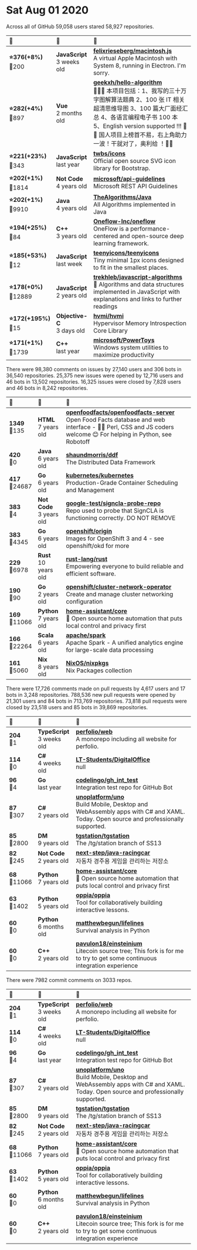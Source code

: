 # Sat Aug 01 2020

Across all of GitHub 59,058 users stared 
58,927 repositories. 

| :page_with_curl: | :calendar: | :page_with_curl: |
| :--- | :--- | :--- |
| **:star:376(+8%)**<br>:twisted_rightwards_arrows:200 | **JavaScript**<br>3 weeks old | **[felixrieseberg/macintosh.js](https://github.com/felixrieseberg/macintosh.js)**<br>A virtual Apple Macintosh with System 8, running in Electron. I'm sorry. |
| **:star:282(+4%)**<br>:twisted_rightwards_arrows:897 | **Vue**<br>2 months old | **[geekxh/hello-algorithm](https://github.com/geekxh/hello-algorithm)**<br>🙈🙉🙊 本项目包括：1、我写的三十万字图解算法题典  2、100 张 IT 相关超清思维导图  3、100 篇大厂面经汇总  4、各语言编程电子书 100 本  5、English version supported !!!  🚀🚀 国人项目上榜首不易，右上角助力一波！干就对了，奥利给 ！🚀🚀 |
| **:star:221(+23%)**<br>:twisted_rightwards_arrows:343 | **JavaScript**<br>last year | **[twbs/icons](https://github.com/twbs/icons)**<br>Official open source SVG icon library for Bootstrap. |
| **:star:202(+1%)**<br>:twisted_rightwards_arrows:1814 | **Not Code**<br>4 years old | **[microsoft/api-guidelines](https://github.com/microsoft/api-guidelines)**<br>Microsoft REST API Guidelines |
| **:star:202(+1%)**<br>:twisted_rightwards_arrows:9910 | **Java**<br>4 years old | **[TheAlgorithms/Java](https://github.com/TheAlgorithms/Java)**<br>All Algorithms implemented in Java |
| **:star:194(+25%)**<br>:twisted_rightwards_arrows:84 | **C++**<br>3 years old | **[Oneflow-Inc/oneflow](https://github.com/Oneflow-Inc/oneflow)**<br>OneFlow is a performance-centered and open-source deep learning framework. |
| **:star:185(+53%)**<br>:twisted_rightwards_arrows:12 | **JavaScript**<br>last week | **[teenyicons/teenyicons](https://github.com/teenyicons/teenyicons)**<br>Tiny minimal 1px icons designed to fit in the smallest places. |
| **:star:178(+0%)**<br>:twisted_rightwards_arrows:12889 | **JavaScript**<br>2 years old | **[trekhleb/javascript-algorithms](https://github.com/trekhleb/javascript-algorithms)**<br>📝 Algorithms and data structures implemented in JavaScript with explanations and links to further readings |
| **:star:172(+195%)**<br>:twisted_rightwards_arrows:15 | **Objective-C**<br>3 days old | **[hvmi/hvmi](https://github.com/hvmi/hvmi)**<br>Hypervisor Memory Introspection Core Library |
| **:star:171(+1%)**<br>:twisted_rightwards_arrows:1739 | **C++**<br>last year | **[microsoft/PowerToys](https://github.com/microsoft/PowerToys)**<br>Windows system utilities to maximize productivity |

There were 98,380 comments on issues by 27,140 users and 306 bots in 36,540 repositories.
25,375 new issues were opened by 12,716 users and 46 bots in 13,502 repositories.
16,325 issues were closed by 7,828 users and 46 bots in 8,242 repositories.

| :speech_balloon: | :calendar: | :page_with_curl: |
| :--- | :--- | :--- |
| **1349**<br>:twisted_rightwards_arrows:135 | **HTML**<br>7 years old | **[openfoodfacts/openfoodfacts-server](https://github.com/openfoodfacts/openfoodfacts-server)**<br>Open Food Facts database and web interface - 🐪🦋 Perl, CSS and JS coders welcome 😊 For helping in Python, see Robotoff |
| **420**<br>:twisted_rightwards_arrows:0 | **Java**<br>6 years old | **[shaundmorris/ddf](https://github.com/shaundmorris/ddf)**<br>The Distributed Data Framework |
| **417**<br>:twisted_rightwards_arrows:24687 | **Go**<br>6 years old | **[kubernetes/kubernetes](https://github.com/kubernetes/kubernetes)**<br>Production-Grade Container Scheduling and Management |
| **383**<br>:twisted_rightwards_arrows:4 | **Not Code**<br>3 years old | **[google-test/signcla-probe-repo](https://github.com/google-test/signcla-probe-repo)**<br>Repo used to probe that SignCLA is functioning correctly.  DO NOT REMOVE |
| **383**<br>:twisted_rightwards_arrows:4345 | **Go**<br>6 years old | **[openshift/origin](https://github.com/openshift/origin)**<br>Images for OpenShift 3 and 4 - see openshift/okd for more |
| **229**<br>:twisted_rightwards_arrows:6978 | **Rust**<br>10 years old | **[rust-lang/rust](https://github.com/rust-lang/rust)**<br>Empowering everyone to build reliable and efficient software. |
| **190**<br>:twisted_rightwards_arrows:90 | **Go**<br>2 years old | **[openshift/cluster-network-operator](https://github.com/openshift/cluster-network-operator)**<br>Create and manage cluster networking configuration |
| **169**<br>:twisted_rightwards_arrows:11066 | **Python**<br>7 years old | **[home-assistant/core](https://github.com/home-assistant/core)**<br>:house_with_garden: Open source home automation that puts local control and privacy first |
| **166**<br>:twisted_rightwards_arrows:22264 | **Scala**<br>6 years old | **[apache/spark](https://github.com/apache/spark)**<br>Apache Spark - A unified analytics engine for large-scale data processing |
| **161**<br>:twisted_rightwards_arrows:5060 | **Nix**<br>8 years old | **[NixOS/nixpkgs](https://github.com/NixOS/nixpkgs)**<br>Nix Packages collection |

There were 17,726 comments made on pull requests by 4,617 users and 17 bots in 3,248 repositories.
788,536 new pull requests were opened by 21,301 users and 84 bots in 713,769 repositories.
73,818 pull requests were closed by 23,518 users and 85 bots in 39,869 repositories.

| :speech_balloon: | :calendar: | :page_with_curl: |
| :--- | :--- | :--- |
| **204**<br>:twisted_rightwards_arrows:1 | **TypeScript**<br>3 weeks old | **[perfolio/web](https://github.com/perfolio/web)**<br>A monorepo including all website for perfolio. |
| **114**<br>:twisted_rightwards_arrows:0 | **C#**<br>4 weeks old | **[LT-Students/DigitalOffice](https://github.com/LT-Students/DigitalOffice)**<br>null |
| **96**<br>:twisted_rightwards_arrows:4 | **Go**<br>last year | **[codelingo/gh_int_test](https://github.com/codelingo/gh_int_test)**<br>Integration test repo for GitHub Bot |
| **87**<br>:twisted_rightwards_arrows:307 | **C#**<br>2 years old | **[unoplatform/uno](https://github.com/unoplatform/uno)**<br>Build Mobile, Desktop and WebAssembly apps with C# and XAML. Today. Open source and professionally supported. |
| **85**<br>:twisted_rightwards_arrows:2800 | **DM**<br>9 years old | **[tgstation/tgstation](https://github.com/tgstation/tgstation)**<br>The /tg/station branch of SS13 |
| **82**<br>:twisted_rightwards_arrows:245 | **Not Code**<br>2 years old | **[next-step/java-racingcar](https://github.com/next-step/java-racingcar)**<br>자동차 경주용 게임을 관리하는 저장소 |
| **68**<br>:twisted_rightwards_arrows:11066 | **Python**<br>7 years old | **[home-assistant/core](https://github.com/home-assistant/core)**<br>:house_with_garden: Open source home automation that puts local control and privacy first |
| **63**<br>:twisted_rightwards_arrows:1402 | **Python**<br>5 years old | **[oppia/oppia](https://github.com/oppia/oppia)**<br>Tool for collaboratively building interactive lessons. |
| **60**<br>:twisted_rightwards_arrows:0 | **Python**<br>6 months old | **[matthewbegun/lifelines](https://github.com/matthewbegun/lifelines)**<br>Survival analysis in Python |
| **60**<br>:twisted_rightwards_arrows:0 | **C++**<br>2 years old | **[pavulon18/einsteinium](https://github.com/pavulon18/einsteinium)**<br>Litecoin source tree; This fork is for me to try to get some continuous integration experience |

There were 7982 commit comments on 3033 repos.

| :speech_balloon: | :calendar: | :page_with_curl: |
| :--- | :--- | :--- |
| **204**<br>:twisted_rightwards_arrows:1 | **TypeScript**<br>3 weeks old | **[perfolio/web](https://github.com/perfolio/web)**<br>A monorepo including all website for perfolio. |
| **114**<br>:twisted_rightwards_arrows:0 | **C#**<br>4 weeks old | **[LT-Students/DigitalOffice](https://github.com/LT-Students/DigitalOffice)**<br>null |
| **96**<br>:twisted_rightwards_arrows:4 | **Go**<br>last year | **[codelingo/gh_int_test](https://github.com/codelingo/gh_int_test)**<br>Integration test repo for GitHub Bot |
| **87**<br>:twisted_rightwards_arrows:307 | **C#**<br>2 years old | **[unoplatform/uno](https://github.com/unoplatform/uno)**<br>Build Mobile, Desktop and WebAssembly apps with C# and XAML. Today. Open source and professionally supported. |
| **85**<br>:twisted_rightwards_arrows:2800 | **DM**<br>9 years old | **[tgstation/tgstation](https://github.com/tgstation/tgstation)**<br>The /tg/station branch of SS13 |
| **82**<br>:twisted_rightwards_arrows:245 | **Not Code**<br>2 years old | **[next-step/java-racingcar](https://github.com/next-step/java-racingcar)**<br>자동차 경주용 게임을 관리하는 저장소 |
| **68**<br>:twisted_rightwards_arrows:11066 | **Python**<br>7 years old | **[home-assistant/core](https://github.com/home-assistant/core)**<br>:house_with_garden: Open source home automation that puts local control and privacy first |
| **63**<br>:twisted_rightwards_arrows:1402 | **Python**<br>5 years old | **[oppia/oppia](https://github.com/oppia/oppia)**<br>Tool for collaboratively building interactive lessons. |
| **60**<br>:twisted_rightwards_arrows:0 | **Python**<br>6 months old | **[matthewbegun/lifelines](https://github.com/matthewbegun/lifelines)**<br>Survival analysis in Python |
| **60**<br>:twisted_rightwards_arrows:0 | **C++**<br>2 years old | **[pavulon18/einsteinium](https://github.com/pavulon18/einsteinium)**<br>Litecoin source tree; This fork is for me to try to get some continuous integration experience |

